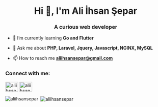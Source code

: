 <h1 align="center">Hi 👋, I'm Ali İhsan Şepar</h1>
<h3 align="center">A curious web developer</h3>

- 🌱 I’m currently learning **Go and Flutter**

- 💬 Ask me about **PHP, Laravel, Jquery, Javascript, NGINX, MySQL**

- 📫 How to reach me **aliihsansepar@gmail.com**

<h3 align="left">Connect with me:</h3>
<p align="left">
<a href="https://twitter.com/aliihsanse" target="blank"><img align="center" src="https://raw.githubusercontent.com/rahuldkjain/github-profile-readme-generator/master/src/images/icons/Social/twitter.svg" alt="aliihsanse" height="30" width="40" /></a>
<a href="https://linkedin.com/in/aliihsan-separ" target="blank"><img align="center" src="https://raw.githubusercontent.com/rahuldkjain/github-profile-readme-generator/master/src/images/icons/Social/linked-in-alt.svg" alt="aliihsan-separ" height="30" width="40" /></a>
</p>


<p><img align="left" src="https://github-readme-stats.vercel.app/api/top-langs?username=aliihsansepar&show_icons=true&locale=en&layout=compact&border_color=DDDDDDFF&bg_color=00000000&text_color=AAAAAA&icon_color=FFA500&title_color=FFA500" alt="aliihsansepar" /></p>

<p>&nbsp;<img align="center" src="https://github-readme-stats.vercel.app/api?username=aliihsansepar&show_icons=true&locale=en&border_color=DDDDDDFF&bg_color=00000000&text_color=AAAAAA&icon_color=FFA500&title_color=FFA500" alt="aliihsansepar" /></p>
